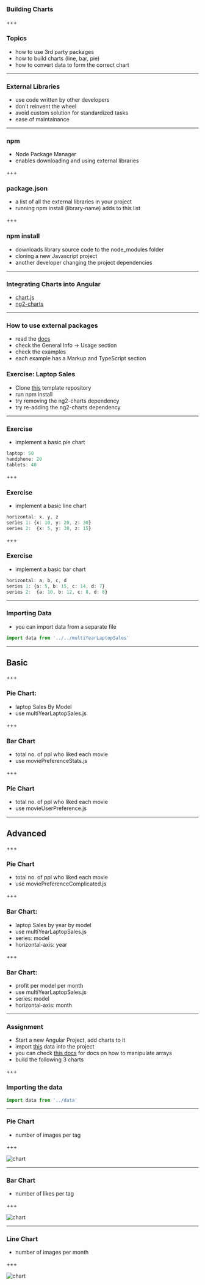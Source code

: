 ### Building Charts

+++

### Topics

- how to use 3rd party packages
- how to build charts (line, bar, pie)
- how to convert data to form the correct chart

---

### External Libraries

- use code written by other developers
- don't reinvent the wheel
- avoid custom solution for standardized tasks
- ease of maintainance

---

### npm

- Node Package Manager
- enables downloading and using external libraries

+++

### package.json

- a list of all the external libraries in your project
- running <span class="text-blue">npm install (library-name)</span> adds to this list

+++

### npm install

- downloads library source code to the <span class="text-blue">node_modules</span> folder
- cloning a new Javascript project
- another developer changing the project dependencies 

---

### Integrating Charts into Angular

- [chart.js](https://www.chartjs.org/)
- [ng2-charts](https://valor-software.com/ng2-charts)

---

### How to use external packages

- read the [docs](https://valor-software.com/ng2-charts)
- check the <span class="text-gold">General Info -> Usage</span> section
- check the examples
- each example has a <span class="text-gold">Markup</span> and <span class="text-gold">TypeScript</span> section

### Exercise: Laptop Sales

- Clone [this](https://github.com/cmh114933/data-dashboard-example) template repository
- run <span class="text-gold">npm install</span>
- try removing the <span class="text-gold">ng2-charts</span> dependency
- try re-adding the <span class="text-gold">ng2-charts</span> dependency

---
### Exercise

- implement a basic pie chart

```ts
laptop: 50
handphone: 20
tablets: 40
```

+++
### Exercise

- implement a basic line chart

```ts
horizontal: x, y, z
series 1: {x: 10, y: 20, z: 30}
series 2:  {x: 5, y: 30, z: 15}
```

+++

### Exercise


- implement a basic bar chart

```ts
horizontal: a, b, c, d
series 1: {a: 5, b: 15, c: 14, d: 7}
series 2:  {a: 10, b: 12, c: 8, d: 8}
```

---

### Importing Data

- you can import data from a separate file

```ts
import data from '../../multiYearLaptopSales'
```

---

## Basic

+++

### Pie Chart: 

- <span class='text-gold'>laptop Sales By Model</span>
- use <span class='text-gold'>multiYearLaptopSales.js</span>

+++

### Bar Chart

- <span class='text-gold'>total no. of ppl who liked each movie</span>
- use <span class='text-gold'>moviePreferenceStats.js</span>


+++

### Pie Chart

- <span class='text-gold'>total no. of ppl who liked each movie</span>
- use <span class='text-gold'>movieUserPreference.js</span>

---

## Advanced

+++

### Pie Chart

- <span class='text-gold'>total no. of ppl who liked each movie</span>
- use <span class='text-gold'>moviePreferenceComplicated.js</span>

+++

### Bar Chart: 

- <span class='text-gold'>laptop Sales by year by model</span>
- use <span class='text-gold'>multiYearLaptopSales.js</span>
- series: model
- horizontal-axis: year

+++

### Bar Chart: 

- <span class='text-gold'>profit per model per month</span>
- use <span class='text-gold'>multiYearLaptopSales.js</span>
- series: model
- horizontal-axis: month

---

### Assignment

- Start a new Angular Project, add charts to it
- import [this](https://gist.githubusercontent.com/mingxiangchan/e62818b558c28d61c412cd8362a4a200/raw/c1939a60186d4587b182c0d8e2ebcf0dd34e5a35/data.js) data into the project
- you can check [this docs](https://devdocs.io/javascript/global_objects/array) for docs on how to manipulate arrays
- build the following 3 charts

+++

### Importing the data

```ts
import data from '../data'
```

---

### Pie Chart

- number of images per tag

+++

![chart](pie_chart_1.png)

---

### Bar Chart

- number of likes per tag

+++

![chart](bar_chart.png)

---

### Line Chart

- number of images per month

+++

![chart](line_chart.png)


